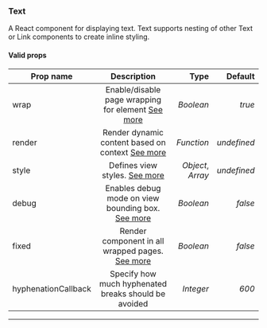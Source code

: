 ### Text

A React component for displaying text. Text supports nesting of other Text or Link components to create inline styling.

#### Valid props

| Prop name           |                                  Description                                   |              Type |     Default |
| ------------------- | :----------------------------------------------------------------------------: | ----------------: | ----------: |
| wrap                |      Enable/disable page wrapping for element [See more](#page-wrapping)       |         _Boolean_ |      _true_ |
| render              | Render dynamic content based on context [See more](#rendering-dynamic-content) |        _Function_ | _undefined_ |
| style               |                   Defines view styles. [See more](#styling)                    | _Object_, _Array_ | _undefined_ |
| debug               |        Enables debug mode on view bounding box. [See more](#debugging)         |         _Boolean_ |     _false_ |
| fixed               |   Render component in all wrapped pages. [See more](/advanced#page-wrapping)   |         _Boolean_ |     _false_ |
| hyphenationCallback |              Specify how much hyphenated breaks should be avoided              |         _Integer_ |       _600_ |

---
